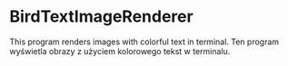 # BirdTextImageRenderer
This program renders images with colorful text in terminal. Ten program wyświetla obrazy z użyciem kolorowego tekst w terminalu.
